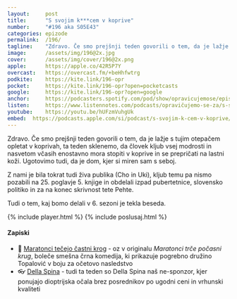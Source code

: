 ```yaml
---
layout: 	post
title:  	"S svojim k***cem v koprive"
number: 	"#196 aka S05E43"
categories:	epizode
permalink:	/196/
tagline: 	"Zdravo. Če smo prejšnji teden govorili o tem, da je lažje s tujim v koprive, ta teden ugotovimo, da človek kljub vsej modrosti in nasvetom včasih enostavno mora stopiti v koprive in se prepričati na lastni koži."
image:		/assets/img/196@2x.jpg
cover:		/assets/img/cover/196@2x.png
apple:		https://apple.co/42R5P7Y
overcast:	https://overcast.fm/+beHhfwtrg
podkite:	https://kite.link/196-opr
pocket:		https://kite.link/196-opr?open=pocketcasts
google:		https://kite.link/196-opr?open=google
anchor:		https://podcasters.spotify.com/pod/show/opravicujemose/episodes/S-svojim-kem-v-koprive-e2g8ppb
listen:		https://www.listennotes.com/podcasts/opravičujemo-se-za/s-svojim-kem-v-koprive-ZRn40QahNK3/embed/
youtube:	https://youtu.be/hUFzmVuhgUk
embed:	https://podcasts.apple.com/si/podcast/s-svojim-k-cem-v-koprive/id1514750013?i=1000646821149
---
```


Zdravo. Če smo prejšnji teden govorili o tem, da je lažje s tujim otepačem opletat v koprivah, ta teden sklenemo, da človek kljub vsej modrosti in nasvetom včasih enostavno mora stopiti v koprive in se prepričati na lastni koži. Ugotovimo tudi, da je dom, kjer si miren sam s seboj. 

Z nami je bila tokrat tudi živa publika (Cho in Uki), kljub temu pa nismo pozabili na 25. poglavje 5. knjige in obdelali izpad pubertetnice, slovensko politiko in za na konec skrivnost tete Pehte. 

Tudi o tem, kaj bomo delali v 6. sezoni je tekla beseda. 

{% include player.html %}
{% include poslusaj.html %}

<!--break-->

#### Zapiski

- 🍿 [Maratonci tečejo častni krog](https://www.imdb.com/title/tt0084302/) - oz v originalu *Maratonci trče počasni krug*, boleče smešna črna komedija, ki prikazuje pogrebno družino Topalović v boju za očetovo nasledstvo 
- 👓 [Della Spina](https://www.dellaspina.si/) - tudi ta teden so Della Spina naš ne-sponzor, kjer ponujajo dioptrijska očala brez posrednikov po ugodni ceni in vrhunski kvaliteti 